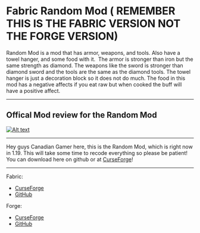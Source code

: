 # Fabric Random Mod ( REMEMBER THIS IS THE FABRIC VERSION NOT THE FORGE VERSION)
Random Mod is a mod that has armor, weapons, and tools. Also have a towel hanger, and some food with it.  The armor is stronger than iron but the same strength as diamond. The weapons like the sword is stronger than diamond sword and the tools are the same as the diamond tools. The towel hanger is just a decoration block so it does not do much. The food in this mod has a negative affects if you eat raw but when cooked the buff will have a positive affect.  
__________________________________________________________________________________________________________________________________________________________________________________
Offical Mod review for the Random Mod
-

[![Alt text](https://img.youtube.com/vi/rK8y4ghOhuY/mq2.jpg)](https://www.youtube.com/watch?v=rK8y4ghOhuY)

___________________________________________________________________________________________________________________________________________________________________________________
Hey guys Canadian Gamer here, this is the Random Mod, which is right now in 1.19. 
This will take some time to recode everything so please be patient! 
You can download here on github or at [CurseForge](https://www.curseforge.com/minecraft/mc-mods/random-mod-by-easycanadiangamer)!
___________________________________________________________________________________________________________________________________________________________________________________
Fabric:
- [CurseForge](https://www.curseforge.com/minecraft/mc-mods/random-mod-by-easycanadiangamer)
- [GitHub](https://github.com/EasyCanadianGamer/Random-Mod)

Forge:
- [CurseForge](https://www.curseforge.com/minecraft/mc-mods/random-mod-by-easycanadiangamer)
- [GitHub](https://github.com/EasyCanadianGamer/Random-Mod)

